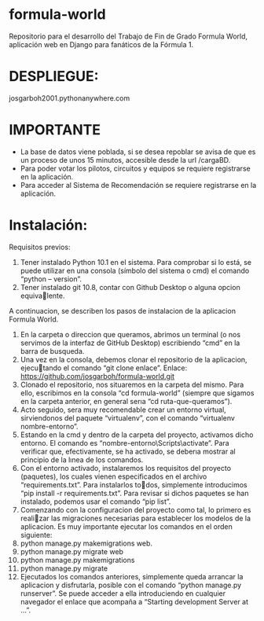 # formula-world
Repositorio para el desarrollo del Trabajo de Fin de Grado Formula World, aplicación web en Django para fanáticos de la Fórmula 1.

# DESPLIEGUE:
josgarboh2001.pythonanywhere.com


# IMPORTANTE

- La base de datos viene poblada, si se desea repoblar se avisa de que es un proceso de unos 15 minutos, accesible desde la url /cargaBD.
- Para poder votar los pilotos, circuitos y equipos se requiere registrarse en la aplicación.
- Para acceder al Sistema de Recomendación se requiere registrarse en la aplicación.

# Instalación:
Requisitos previos:
1. Tener instalado Python 10.1 en el sistema. Para comprobar si lo está, se puede
utilizar en una consola (símbolo del sistema o cmd) el comando “python –
version”.
2. Tener instalado git 10.8, contar con Github Desktop o alguna opcion equivalente.


A continuacion, se describen los pasos de instalacion de la aplicacion Formula
World.
1. En la carpeta o direccion que queramos, abrimos un terminal (o nos servimos
de la interfaz de GitHub Desktop) escribiendo “cmd” en la barra de busqueda.
2. Una vez en la consola, debemos clonar el repositorio de la aplicacion, ejecutando el comando “git clone enlace”. Enlace:
https://github.com/josgarboh/formula-world.git
3. Clonado el repositorio, nos situaremos en la carpeta del mismo. Para ello,
escribimos en la consola “cd formula-world” (siempre que sigamos en la carpeta
anterior, en general serıa “cd ruta-que-queramos”).
4. Acto seguido, sera muy recomendable crear un entorno virtual, sirviendonos
del paquete “virtualenv”, con el comando “virtualenv nombre-entorno”.
5. Estando en la cmd y dentro de la carpeta del proyecto, activamos dicho entorno.
El comando es “nombre-entorno\Scripts\activate”. Para verificar que, efectivamente, se ha activado, se deberıa mostrar al principio
de la lınea de los comandos.
6. Con el entorno activado, instalaremos los requisitos del proyecto (paquetes),
los cuales vienen especificados en el archivo “requirements.txt”. Para instalarlos todos, simplemente introducimos “pip install -r requirements.txt”.
Para revisar si dichos paquetes se han instalado, podemos usar el comando “pip
list”.
7. Comenzando con la configuracion del proyecto como tal, lo primero es realizar las migraciones necesarias para establecer los modelos de la aplicacion. Es muy
importante ejecutar los comandos en el orden siguiente:
1. python manage.py makemigrations web.
2. python manage.py migrate web
3. python manage.py makemigrations
4. python manage.py migrate
8. Ejecutados los comandos anteriores, simplemente queda arrancar la aplicacion
y disfrutarla, posible con el comando “python manage.py runserver”.
Se puede acceder a ella introduciendo en cualquier navegador el enlace que acompaña
a “Starting development Server at ...”.



